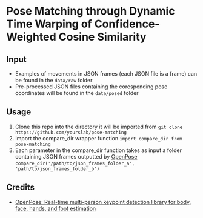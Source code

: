 # Pose Matching through Dynamic Time Warping of Confidence-Weighted Cosine Similarity

## Input
- Examples of movements in JSON frames (each JSON file is a frame) can be found in the `data/raw` folder
- Pre-processed JSON files containing the coresponding pose coordinates will be found in the `data/posed` folder

## Usage
1. Clone this repo into the directory it will be imported from
```git clone https://github.com/yourslab/pose-matching```
2. Import the compare_dir wrapper function 
```import compare_dir from pose-matching```
3. Each parameter in the compare_dir function takes as input a folder containing JSON frames outputted by [OpenPose](https://github.com/CMU-Perceptual-Computing-Lab/openpose)
```compare_dir('/path/to/json_frames_folder_a', 'path/to/json_frames_folder_b')```

## Credits
- [OpenPose: Real-time multi-person keypoint detection library for body, face, hands, and foot estimation](https://github.com/CMU-Perceptual-Computing-Lab/openpose)
